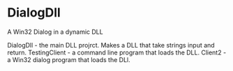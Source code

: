# DialogDll
A Win32 Dialog in a dynamic DLL

DialogDll - the main DLL projrct. Makes a DLL that take strings input and return.
TestingClient - a command line program that loads the DLL.
Client2 - a Win32 dialog program that loads the DLl.
